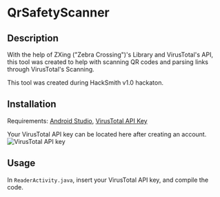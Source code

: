 # QrSafetyScanner

## **Description**
With the help of ZXing ("Zebra Crossing")'s Library and VirusTotal's API, this tool was created to help with scanning QR codes and parsing links through VirusTotal's Scanning.

This tool was created during HackSmith v1.0 hackaton.

## **Installation**
Requirements: [Android Studio](https://developer.android.com/studio/index.html), [VirusTotal API Key](https://www.virustotal.com/)

Your VirusTotal API key can be located here after creating an account.
![VirusTotal API key](https://i.imgur.com/2t46Omh.png)

## **Usage**
In `ReaderActivity.java`, insert your VirusTotal API key, and compile the code.
